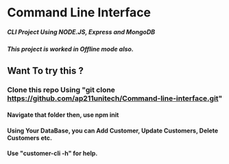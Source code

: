 # Command Line Interface 

##### CLI Project Using NODE.JS, Express and MongoDB

##### This project is worked in Offline mode also.

## Want To try this ?

### Clone this repo Using "git clone https://github.com/ap211unitech/Command-line-interface.git"

#### Navigate that folder then, use npm init

#### Using Your DataBase, you can Add Customer, Update Customers, Delete Customers etc.

#### Use "customer-cli -h" for help.